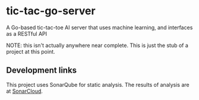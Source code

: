 # tic-tac-go-server

A Go-based tic-tac-toe AI server that uses machine learning, and interfaces as a RESTful API

NOTE: this isn't actually anywhere near complete. This is just the stub of a project at this point.

## Development links

This project uses SonarQube for static analysis. The results of analysis
are at [SonarCloud](https://sonarcloud.io/dashboard?id=tic-tac-go-server).


